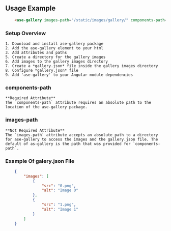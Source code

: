 ## Usage Example ##

```html
	<ase-gallery images-path="/static/images/gallery/" components-path="/static/components/"></ase-gallery>
```

### Setup Overview ###
	1. Download and install ase-gallery package
	2. Add the ase-gallery element to your html
	3. Add attributes and paths
	5. Create a directory for the gallery images
	6. Add images to the gallery images directory
	7. Create a *gallery.json* file inside the gallery images directory
	8. Configure *gallery.json* file  
	9. Add 'ase-gallery' to your Angular module dependencies

### components-path ###
	**Required Attribute**
	The `components-path` attribute requires an absolute path to the location of the ase-gallery package.

### images-path ###
	**Not Required Attribute**
	The `images-path` attribute accepts an absolute path to a directory for ase-gallery to access the images and the gallery.json file. The default of as-gallery is the path that was provided for `components-path`.


### Example Of galery.json File ###
````json
	{
		"images": [
			{
				"src": "0.png",
				"alt": "Image 0"
			},
			{
				"src": "1.png",
				"alt": "Image 1"
			}
		]
	}
````
